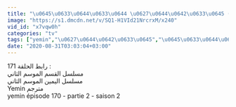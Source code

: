 ```yaml
---
title: "\u0645\u0633\u0644\u0633\u0644 \u0627\u0644\u0642\u0633\u0645 (\u0627\u0644\u064a\u0645\u064a\u0646) \u0645\u062a\u0631\u062c\u0645 \u0627\u0644\u062d\u0644\u0642\u0629 170 - \u0627\u0644\u0642\u0633\u0645 2 - \u0627\u0644\u0645\u0648\u0633\u0645 \u0627\u0644\u062b\u0627\u0646\u064a Yemin - al qassam - al yamin"
image: "https://s1.dmcdn.net/v/SQ1-H1VId21NrcrxM/x240"
vid_id: "x7vqw0h"
categories: "tv"
tags: ["yemin","\u0627\u0644\u0642\u0633\u0645","\u0645\u0633\u0644\u0633\u0644 \u0627\u0644\u0642\u0633\u0645"]
date: "2020-08-31T03:03:04+03:00"
---
```

رابط الحلقة 171  :   <br>مسلسل القسم الموسم الثاني   <br>مسلسل اليمين الموسم الثاني  <br>Yemin مترجم  <br>yemin épisode 170 - partie 2 - saison 2

